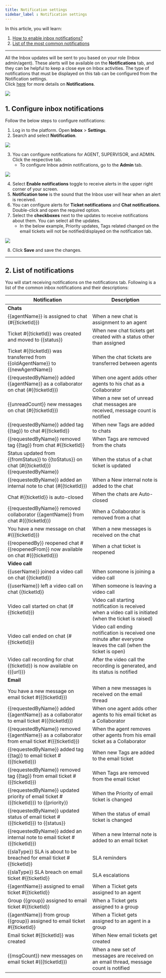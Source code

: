 ```yaml
---
title: Notification settings 
sidebar_label : Notification settings 
---
```



 

In this article, you will learn: 
1. [How to enable inbox notifications?](#1)
2. [List of the most common notifications](#2)

------
All the Inbox updates will be sent to you based on your role (Inbox admin/agent). These alerts will be available on the **Notifications** tab, and they can be helpful to keep a close eye on Inbox activities. The type of notifications that must be displayed on this tab can be configured from the Notification settings.     
Click [here](https://docs.yellow.ai/docs/platform_concepts/inbox/inbox#14-notifications) for more details on **Notifications**. 

![](https://i.imgur.com/5jrkOpD.png)


## <a name="1"></a> 1. Configure inbox notifications 

Follow the below steps to configure notifications: 

1. Log in to the platform. Open **Inbox** > **Settings**. 
2. Search and select **Notification**. 


![](https://i.imgur.com/8RWFDNf.png)

3. You can configure notifications for AGENT, SUPERVISOR, and ADMIN. Click the respective tab. 
    - To configure Inbox admin notifications, go to the **Admin** tab. 

![](https://i.imgur.com/wmJnvfB.png)

4. Select **Enable notifications** toggle to receive alerts in the upper right corner of your screen.
5. **Notification tone** is the sound that the Inbox user will hear when an alert is received. 
6. You can configure alerts for **Ticket notifications** and **Chat notifications**. Double-click and open the required option. 
7. Select the **checkboxes** next to the updates to receive notifications about them. You can select all the updates.
    - In the below example, Priority updates, Tags related changed on the email tickets will not be notified/displayed on the notification tab. 

![](https://i.imgur.com/QBuPeKH.png)

8. Click **Save** and save the changes.    

-------------


## <a name="2"></a> 2. List of notifications 

You will start receiving notifications on the notifications tab. Following is a list of the common inbox notifications and their descriptions: 



| Notification                                                                                  | Description                                           |
| --------------------------------------------------------------------------------------------- | ----------------------------------------------------- |
|**Chats**||
| {{agentName}} is assigned to chat (#{{ticketId}})                                             | When a new chat is assignment to an agent             |
| Ticket #{{ticketId}} was created and moved to {{status}}                                      | When new chat tickets get created with a status other than assigned |
| Ticket #{{ticketId}} was transferred from {{oldAgentName}} to {{newAgentName}}                | When the chat tickets are transferred between agents                                     |
| {{requestedByName}} added {{agentName}} as a collaborator on chat (#{{ticketId}})               | When one agent adds other agents to his chat as a Collaborator                                   |
| {{unreadCount}} new messages on chat (#{{ticketId}})                                          | When a new set of unread chat messages are received, message count is notified                        |
| {{requestedByName}} added tag {{tag}} to chat #{{ticketId}}                                   | When new Tags are added to chats                                         |
| {{requestedByName}} removed tag {{tag}} from chat #{{ticketId}}                               | When Tags are removed from the chats                                      |
| Status updated from {{fromStatus}} to {{toStatus}} on chat (#{{ticketId}}){{requestedByName}} | When the status of a chat ticket is updated                               |
| {{requestedByName}} added an internal note to chat (#{{ticketId}})                            | When a New internal note is added to the chat                                    |
| Chat #{{ticketId}} is auto-closed                                                             | When the chats are Auto-closed                                     |
| {{requestedByName}} removed collaborator {{agentName}} from chat #({{ticketId}})              | When a Collaborator is removed from a chat                                |
| You have a new message on chat #({{ticketId}})                                                | When a new messages is received on the chat                                     |
| {{reopenedBy}} reopened chat #{{reopenedFrom}} now available on chat #({{ticketId}})          | When a chat ticket is reopened                                      |
|**Video call** ||
| {{userName}} joined a video call on chat {{ticketId}}                                         | When someone is joining a video call                          |
| {{userName}} left a video call on chat {{ticketId}}                                           | When someone is leaving a video call                          |
| Video call started on chat (#{{ticketId}})                                                    | Video call starting notification is received when a video call is initiated (when the ticket is raised)                             |
| Video call ended on chat (#{{ticketId}})                                                      | Video call ending notification is received one minute after everyone leaves the call    (when the ticket is open)                          |
| Video call recording for chat {{ticketId}} is now available on {{{url}}}                      | After the video call the recording is generated, and its status is notified                   |
|**Email**||
| You have a new message on email ticket #({{ticketId}})                                        | When a new messages is received     on the email thread                                           |
| {{requestedByName}} added {{agentName}} as a collaborator to email ticket #({{ticketId}})       | When one agent adds other agents to his email ticket as a Collaborator  |
| {{requestedByName}} removed {{agentName}} as a collaborator from email ticket #({{ticketId}})   | When the agent removes other agents from his email ticket as a Collaborator                                  |
| {{requestedByName}} added tag {{tag}} to email ticket #({{ticketId}})                         | When new Tags are added to the email ticket                                            |
| {{requestedByName}} removed tag {{tag}} from email ticket #({{ticketId}})                     | When  Tags are removed from the email ticket                                                      |
| {{requestedByName}} updated priority of email ticket #({{ticketId}}) to {{priority}}          | When the Priority of email ticket is changed                                      |
| {{requestedByName}} updated status of email ticket #({{ticketId}}) to {{status}}              | When the status of email ticket is changed                                       |
| {{requestedByName}} added an internal note to email ticket #({{ticketId}})                       | When a new Internal note is added to an email ticket                                |
| {{slaType}} SLA is about to be breached for email ticket #{{ticketId}}                        | SLA reminders                                         |
| {{slaType}} SLA breach on email ticket #{{ticketId}}                                          | SLA escalations                                       |
| {{agentName}} assigned to email ticket #{{ticketId}}                                          | When a Ticket gets assigned to an agent                           |
| Group {{group}} assigned to email ticket #{{ticketId}}                                        |When a Ticket gets assigned to a group                            |
| {{agentName}} from group {{group}} assigned to email ticket #{{ticketId}}                     | When a Ticket gets assigned to an agent in a group               |
| Email ticket #{{ticketId}} was created                                                        | When New email tickets get created                                           |
| {{msgCount}} new messages on email ticket #({{ticketId}})                                     | When a new set of messages are received on an email thread, message count is notified                             |

